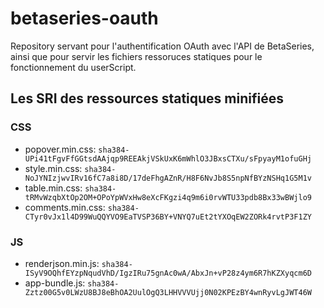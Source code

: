 # betaseries-oauth
Repository servant pour l'authentification OAuth avec l'API de BetaSeries, ainsi que pour servir les fichiers ressoruces statiques pour le fonctionnement du userScript.

## Les SRI des ressources statiques minifiées

### CSS
* popover.min.css:  `sha384-UPi41tFgvFfGGtsdAAjqp9REEAkjVSkUxK6mWhlO3JBxsCTXu/sFpyayM1ofuGHj`
* style.min.css:    `sha384-NoJYNIzjwvIRv16fC7a8i8D/17deFhgAZnR/H8F6NvJb8S5npNfBYzNSHq1G5M1v`
* table.min.css:    `sha384-tRMvWzqbXtOp2OM+OPoYpWVxHw8eXcFKgzi4q9m6i0rvWTU33pdb8Bx33wBWjlo9`
* comments.min.css: `sha384-CTyr0vJx1l4D99WuQQYVO9EaTVSP36BY+VNYQ7uEt2tYXOqEW2ZORk4rvtP3F1ZY`

### JS
* renderjson.min.js: `sha384-ISyV9OQhfEYzpNqudVhD/IgzIRu75gnAc0wA/AbxJn+vP28z4ym6R7hKZXyqcm6D`
* app-bundle.js: `sha384-Zztz00G5v0LWzU8BJ8eBhOA2UulOgQ3LHHVVVUjj0N02KPEzBY4wnRyvLgJWT46W`